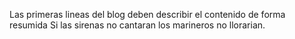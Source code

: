 Las primeras lineas del blog deben describir el contenido de forma resumida
Si las sirenas no cantaran los marineros no llorarian. 
